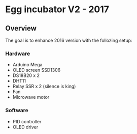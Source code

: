 # Egg incubator V2 - 2017

## Overview

The goal is to enhance 2016 version with the follozing setup:

### Hardware
- Arduino Mega
- OLED screen SSD1306
- DS18B20 x 2
- DHT11
- Relay SSR x 2 (silence is king)
- Fan
- Microwave motor

### Software
- PID controller
- OLED driver


